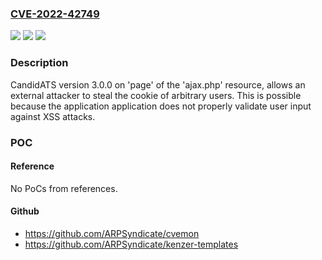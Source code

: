 ### [CVE-2022-42749](https://cve.mitre.org/cgi-bin/cvename.cgi?name=CVE-2022-42749)
![](https://img.shields.io/static/v1?label=Product&message=CandidATS&color=blue)
![](https://img.shields.io/static/v1?label=Version&message=%3D%203.0.0%20&color=brighgreen)
![](https://img.shields.io/static/v1?label=Vulnerability&message=Reflected%20cross-site%20scripting%20(XSS)&color=brighgreen)

### Description

CandidATS version 3.0.0 on 'page' of the 'ajax.php' resource, allows an external attacker to steal the cookie of arbitrary users. This is possible because the application application does not properly validate user input against XSS attacks.

### POC

#### Reference
No PoCs from references.

#### Github
- https://github.com/ARPSyndicate/cvemon
- https://github.com/ARPSyndicate/kenzer-templates

